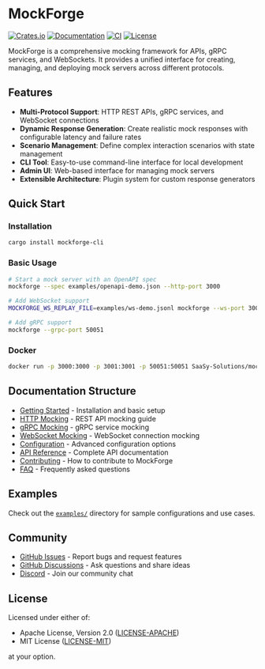 # MockForge

[![Crates.io](https://img.shields.io/crates/v/mockforge.svg)](https://crates.io/crates/mockforge)
[![Documentation](https://docs.rs/mockforge/badge.svg)](https://docs.rs/mockforge)
[![CI](https://github.com/SaaSy-Solutions/mockforge/workflows/CI/badge.svg)](https://github.com/SaaSy-Solutions/mockforge/actions)
[![License](https://img.shields.io/badge/license-MIT%20OR%20Apache--2.0-blue.svg)](https://github.com/SaaSy-Solutions/mockforge/blob/main/LICENSE)

MockForge is a comprehensive mocking framework for APIs, gRPC services, and WebSockets. It provides a unified interface for creating, managing, and deploying mock servers across different protocols.

## Features

- **Multi-Protocol Support**: HTTP REST APIs, gRPC services, and WebSocket connections
- **Dynamic Response Generation**: Create realistic mock responses with configurable latency and failure rates
- **Scenario Management**: Define complex interaction scenarios with state management
- **CLI Tool**: Easy-to-use command-line interface for local development
- **Admin UI**: Web-based interface for managing mock servers
- **Extensible Architecture**: Plugin system for custom response generators

## Quick Start

### Installation

```bash
cargo install mockforge-cli
```

### Basic Usage

```bash
# Start a mock server with an OpenAPI spec
mockforge --spec examples/openapi-demo.json --http-port 3000

# Add WebSocket support
MOCKFORGE_WS_REPLAY_FILE=examples/ws-demo.jsonl mockforge --ws-port 3001

# Add gRPC support
mockforge --grpc-port 50051
```

### Docker

```bash
docker run -p 3000:3000 -p 3001:3001 -p 50051:50051 SaaSy-Solutions/mockforge
```

## Documentation Structure

- [Getting Started](getting-started.md) - Installation and basic setup
- [HTTP Mocking](http-mocking.md) - REST API mocking guide
- [gRPC Mocking](grpc-mocking.md) - gRPC service mocking
- [WebSocket Mocking](websocket-mocking.md) - WebSocket connection mocking
- [Configuration](configuration.md) - Advanced configuration options
- [API Reference](api-reference.md) - Complete API documentation
- [Contributing](contributing.md) - How to contribute to MockForge
- [FAQ](faq.md) - Frequently asked questions

## Examples

Check out the [`examples/`](../examples/) directory for sample configurations and use cases.

## Community

- [GitHub Issues](https://github.com/SaaSy-Solutions/mockforge/issues) - Report bugs and request features
- [GitHub Discussions](https://github.com/SaaSy-Solutions/mockforge/discussions) - Ask questions and share ideas
- [Discord](https://discord.gg/mockforge) - Join our community chat

## License

Licensed under either of:

- Apache License, Version 2.0 ([LICENSE-APACHE](https://github.com/SaaSy-Solutions/mockforge/blob/main/LICENSE-APACHE))
- MIT License ([LICENSE-MIT](https://github.com/SaaSy-Solutions/mockforge/blob/main/LICENSE-MIT))

at your option.

